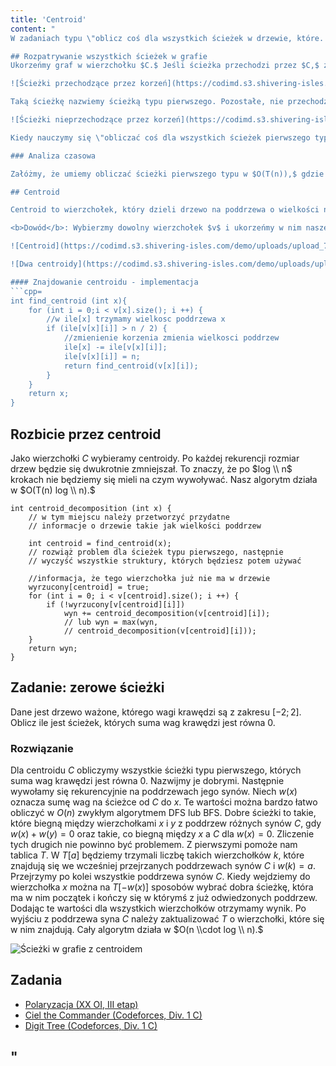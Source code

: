 ```yaml
---
title: 'Centroid'
content: "
W zadaniach typu \"oblicz coś dla wszystkich ścieżek w drzewie, które...\" bardzo przydatna okazuje się technika rozbicia przez centroid - dziel i zwyciężaj na drzewie.

## Rozpatrywanie wszystkich ścieżek w grafie
Ukorzeńmy graf w wierzchołku $C.$ Jeśli ścieżka przechodzi przez $C,$ zaczyna się w poddrzewie jednego z jego synów i kończy albo w $C,$ albo w poddrzewie innego syna $C.$

![Ścieżki przechodzące przez korzeń](https://codimd.s3.shivering-isles.com/demo/uploads/upload_a5f196a345f8396067e943edfb219cec.png)

Taką ścieżkę nazwiemy ścieżką typu pierwszego. Pozostałe, nie przechodzące przez $C,$ nazwiemy ścieżkami typu drugiego. Znajdują się one w całości, w poddrzewie jednego z synów $C.$

![Ścieżki nieprzechodzące przez korzeń](https://codimd.s3.shivering-isles.com/demo/uploads/upload_4f269887d1b97a398f5b6698dbeb0375.png)

Kiedy nauczymy się \"obliczać coś dla wszystkich ścieżek pierwszego typu w drzewie, które...\", moglibyśmy to zrobić, następnie usunąć $C$ z drzewa i wywołać się rekurencyjnie na poddrzewach jego synów. Jest tak dlatego, że dla każdej ścieżki drugiego typu można wybrać inny wierzchołek $C$ tak, by stała się ścieżką pierwszego typu.

### Analiza czasowa

Załóżmy, że umiemy obliczać ścieżki pierwszego typu w $O(T(n)),$ gdzie $n$ to liczba wierzchołków w drzewie. Niech $|x|$ oznacza wielkość poddrzewa ukorzenionego w $x.$ Wówczas po pierwszym wywołaniu rekurencyjnym otrzymujemy złożoność rzędu $O(T(n) + \\sum T(|u_i|)) \\leq O(T(n) + T(n)),$ gdzie $u_i$ to $i$-ty syn $C.$ Po drugim wywołaniu koszt czasowy wyniesie $O(T(n) + T(n) + T(n)).$ Natomiast $r$ wywołań zajmie nie więcej niż $O((r+1) \\cdot T (n)) \\sim O(r \\cdot T(n)).$ Nie umiemy przyspieszyć $T(n).$ Czy umiemy tak wybierać kolejne wierzchołki $C,$ by $r$ było nieduże? Gdybyśmy nie umieli, nie byłoby tego artykułu ;)

## Centroid

Centroid to wierzchołek, który dzieli drzewo na poddrzewa o wielkości nie większej niż połowa całego drzewa. Każde drzewo ma jeden lub dwa centroidy połączone krawędzią.

<b>Dowód</b>: Wybierzmy dowolny wierzchołek $v$ i ukorzeńmy w nim nasze drzewo. Jeśli żadne z poddrzew synów $v$ nie jest większe niż $\\frac{n}{2},$ $v$ jest centroidem. W przeciwnym pod $v$ podstawimy syna, którego poddrzewo jest większe niż $\\frac{n}{2}.$ Może istnieć maksymalnie jeden taki syn. Nowe $v$ stanie się nowym korzeniem. Poddrzewo starego $v$ jest mniejsze niż $\\frac{n}{2}.$ Zmienianie $v$ wykonujemy tak długo, aż nie stanie się ono centroidem. Ponieważ nigdy się nie cofamy, a liczba wierzchołków w drzewie jest skończona w końcu największe poddrzewo będzie musiało być mniejsze niż $\\frac{n}{2}$ – program zawsze się zatrzyma, a centroid zawsze istnieje. Każdy syn $v,$ którego poddrzewo jest mniejsze niż $\\frac{n}{2}$ na pewno nie będzie centroidem, ponieważ gdyby był korzeniem, to poddrzewo $v$ byłoby większe niż $\\frac{n}{2}.$ Tym bardziej żaden wierzchołek w poddrzewie tego syna nim nie będzie. Natomiast syn, którego poddrzewo jest równe $\\frac{n}{2}$ będzie centroidem, a żaden wierzcholek w jego poddrzewie: nie. Taki syn może istnieć maksymalnie jeden i w oczywisty sposób jest połączony krawędzią z $v.$

![Centroid](https://codimd.s3.shivering-isles.com/demo/uploads/upload_72e34db992397087717ffe16a4c0b82a.png)

![Dwa centroidy](https://codimd.s3.shivering-isles.com/demo/uploads/upload_f5e086fa49e0f0c6e74f28a3dffd972c.png)

#### Znajdowanie centroidu - implementacja
```cpp=
int find_centroid (int x){
	for (int i = 0;i < v[x].size(); i ++) {
		//w ile[x] trzymamy wielkosc poddrzewa x
		if (ile[v[x][i]] > n / 2) {
			//zmienienie korzenia zmienia wielkosci poddrzew
			ile[x] -= ile[v[x][i]];
			ile[v[x][i]] = n;
			return find_centroid(v[x][i]);
		}
	}
	return x;
}
```

## Rozbicie przez centroid
Jako wierzchołki $C$ wybieramy centroidy. Po każdej rekurencji rozmiar drzew będzie się dwukrotnie zmniejszał. To znaczy, że po $log \\ n$ krokach nie będziemy się mieli na czym wywoływać. Nasz algorytm działa w $O(T(n) log \\ n).$

```cpp=
int centroid_decomposition (int x) {
	// w tym miejscu należy przetworzyć przydatne
	// informacje o drzewie takie jak wielkości poddrzew
	
	int centroid = find_centroid(x);
	// rozwiąż problem dla ścieżek typu pierwszego, następnie
	// wyczyść wszystkie struktury, których będziesz potem używać
	
	//informacja, że tego wierzchołka już nie ma w drzewie
	wyrzucony[centroid] = true;
	for (int i = 0; i < v[centroid].size(); i ++) {
		if (!wyrzucony[v[centroid][i]])
			wyn += centroid_decomposition(v[centroid][i]);
			// lub wyn = max(wyn,
			// centroid_decomposition(v[centroid][i]));
	}
	return wyn;
}
```

## Zadanie: zerowe ścieżki
Dane jest drzewo ważone, którego wagi krawędzi są z zakresu $[-2; 2].$ Oblicz ile jest ścieżek, których suma wag krawędzi jest równa $0.$

### Rozwiązanie
Dla centroidu $C$ obliczymy wszystkie ścieżki typu pierwszego, których suma wag krawędzi jest równa $0.$ Nazwijmy je dobrymi. Następnie wywołamy się rekurencyjnie na poddrzewach jego synów. Niech $w(x)$ oznacza sumę wag na ścieżce od $C$ do $x.$ Te wartości można bardzo łatwo obliczyć w $O(n)$ zwykłym algorytmem DFS lub BFS. Dobre ścieżki to takie, które biegną między wierzchołkami $x$ i $y$ z poddrzew różnych synów $C,$ gdy $w(x) + w(y) = 0$ oraz takie, co biegną między $x$ a $C$ dla $w(x) = 0.$ Zliczenie tych drugich nie powinno być problemem. Z pierwszymi pomoże nam tablica $T.$ W $T[a]$ będziemy trzymali liczbę takich wierzchołków $k,$ które znajdują się we wcześniej przejrzanych poddrzewach synów $C$ i $w(k) = a.$ Przejrzymy po kolei wszystkie poddrzewa synów $C.$ Kiedy wejdziemy do wierzchołka $x$ można na $T[-w(x)]$ sposobów wybrać dobra ścieżkę, która ma w nim początek i kończy się w którymś z już odwiedzonych poddrzew. Dodając te wartości dla wszystkich wierzchołków otrzymamy wynik. Po wyjściu z poddrzewa syna $C$ należy zaktualizować $T$ o wierzchołki, które się w nim znajdują. Cały algorytm działa w $O(n \\cdot log \\ n).$

![Ścieżki w grafie z centroidem](https://codimd.s3.shivering-isles.com/demo/uploads/upload_4780681f7c6682e2b311f358c05fbec6.png)

## Zadania
- [Polaryzacja (XX OI, III etap)](https://szkopul.edu.pl/problemset/problem/vG3DC9--8cjl4sPNwjBj9ag6/site/?key=statement)
- [Ciel the Commander (Codeforces, Div. 1 C)](https://codeforces.com/contest/321/problem/C)
- [Digit Tree (Codeforces, Div. 1 C)](https://codeforces.com/contest/715/problem/C)

"
---
```

